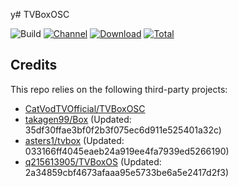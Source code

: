 y# TVBoxOSC

![Build](https://shields.io/github/workflow/status/o0HalfLife0o/TVBoxOSC/Test?logo=github&label=Build)
[![Channel](https://img.shields.io/badge/Follow-Telegram-blue.svg?logo=telegram)](https://t.me/TVBoxOSC)
[![Download](https://img.shields.io/github/v/release/o0HalfLife0o/TVBoxOSC?color=orange&logoColor=orange&label=Download&logo=DocuSign)](https://github.com/o0HalfLife0o/TVBoxOSC/releases/latest) 
[![Total](https://shields.io/github/downloads/o0HalfLife0o/TVBoxOSC/total?logo=Bookmeter&label=Counts&logoColor=yellow&color=yellow)](https://github.com/o0HalfLife0o/TVBoxOSC/releases)

## Credits
This repo relies on the following third-party projects:
- [CatVodTVOfficial/TVBoxOSC](https://github.com/CatVodTVOfficial/TVBoxOSC)
- [takagen99/Box](https://github.com/takagen99/Box) (Updated: 35df30ffae3bf0f2b3f075ec6d911e525401a32c)
- [asters1/tvbox](https://github.com/asters1/tvbox) (Updated: 033166ff4045eaeb24a919ee4fa7939ed5266190)
- [q215613905/TVBoxOS](https://github.com/q215613905/TVBoxOS) (Updated: 2a34859cbf4673afaaa95e5733be6a5e2417d2f3)
